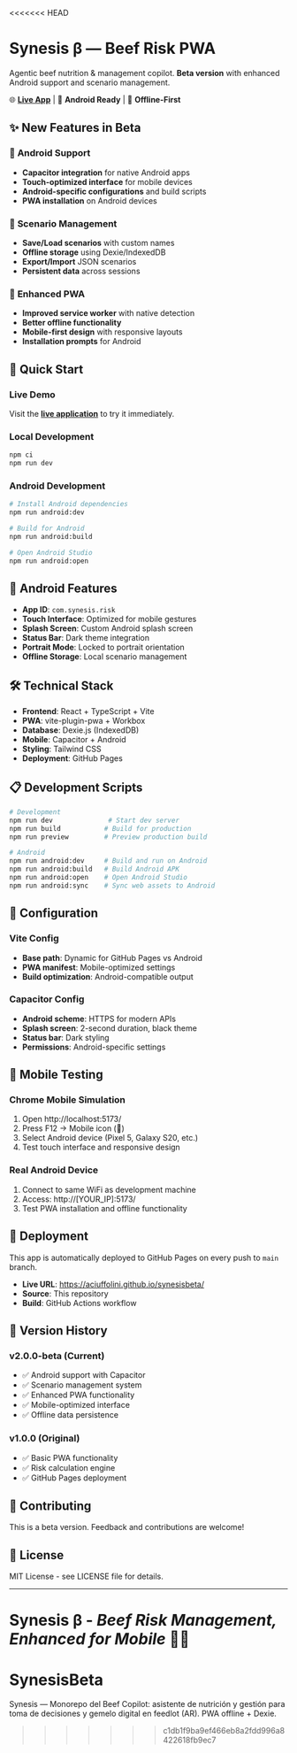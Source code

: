 <<<<<<< HEAD
# Synesis β — Beef Risk PWA

Agentic beef nutrition & management copilot. **Beta version** with enhanced Android support and scenario management.

🌐 **[Live App](https://aciuffolini.github.io/synesisbeta/)** | 📱 **Android Ready** | 💾 **Offline-First**

## ✨ **New Features in Beta**

### 🤖 **Android Support**
- **Capacitor integration** for native Android apps
- **Touch-optimized interface** for mobile devices
- **Android-specific configurations** and build scripts
- **PWA installation** on Android devices

### 💾 **Scenario Management**
- **Save/Load scenarios** with custom names
- **Offline storage** using Dexie/IndexedDB
- **Export/Import** JSON scenarios
- **Persistent data** across sessions

### 🚀 **Enhanced PWA**
- **Improved service worker** with native detection
- **Better offline functionality**
- **Mobile-first design** with responsive layouts
- **Installation prompts** for Android

## 🚀 **Quick Start**

### **Live Demo**
Visit the **[live application](https://aciuffolini.github.io/synesisbeta/)** to try it immediately.

### **Local Development**
```bash
npm ci
npm run dev
```

### **Android Development**
```bash
# Install Android dependencies
npm run android:dev

# Build for Android
npm run android:build

# Open Android Studio
npm run android:open
```

## 📱 **Android Features**

- **App ID**: `com.synesis.risk`
- **Touch Interface**: Optimized for mobile gestures
- **Splash Screen**: Custom Android splash screen
- **Status Bar**: Dark theme integration
- **Portrait Mode**: Locked to portrait orientation
- **Offline Storage**: Local scenario management

## 🛠 **Technical Stack**

- **Frontend**: React + TypeScript + Vite
- **PWA**: vite-plugin-pwa + Workbox
- **Database**: Dexie.js (IndexedDB)
- **Mobile**: Capacitor + Android
- **Styling**: Tailwind CSS
- **Deployment**: GitHub Pages

## 📋 **Development Scripts**

```bash
# Development
npm run dev              # Start dev server
npm run build           # Build for production
npm run preview         # Preview production build

# Android
npm run android:dev     # Build and run on Android
npm run android:build   # Build Android APK
npm run android:open    # Open Android Studio
npm run android:sync    # Sync web assets to Android
```

## 🔧 **Configuration**

### **Vite Config**
- **Base path**: Dynamic for GitHub Pages vs Android
- **PWA manifest**: Mobile-optimized settings
- **Build optimization**: Android-compatible output

### **Capacitor Config**
- **Android scheme**: HTTPS for modern APIs
- **Splash screen**: 2-second duration, black theme
- **Status bar**: Dark styling
- **Permissions**: Android-specific settings

## 📱 **Mobile Testing**

### **Chrome Mobile Simulation**
1. Open http://localhost:5173/
2. Press F12 → Mobile icon (📱)
3. Select Android device (Pixel 5, Galaxy S20, etc.)
4. Test touch interface and responsive design

### **Real Android Device**
1. Connect to same WiFi as development machine
2. Access: http://[YOUR_IP]:5173/
3. Test PWA installation and offline functionality

## 🚀 **Deployment**

This app is automatically deployed to GitHub Pages on every push to `main` branch.

- **Live URL**: https://aciuffolini.github.io/synesisbeta/
- **Source**: This repository
- **Build**: GitHub Actions workflow

## 📝 **Version History**

### **v2.0.0-beta** (Current)
- ✅ Android support with Capacitor
- ✅ Scenario management system
- ✅ Enhanced PWA functionality
- ✅ Mobile-optimized interface
- ✅ Offline data persistence

### **v1.0.0** (Original)
- ✅ Basic PWA functionality
- ✅ Risk calculation engine
- ✅ GitHub Pages deployment

## 🤝 **Contributing**

This is a beta version. Feedback and contributions are welcome!

## 📄 **License**

MIT License - see LICENSE file for details.

---

**Synesis β** - *Beef Risk Management, Enhanced for Mobile* 🐄📱
=======
# SynesisBeta
Synesis — Monorepo del Beef Copilot: asistente de nutrición y gestión para toma de decisiones y gemelo digital en feedlot (AR). PWA offline + Dexie.
>>>>>>> c1db1f9ba9ef466eb8a2fdd996a8422618fb9ec7
